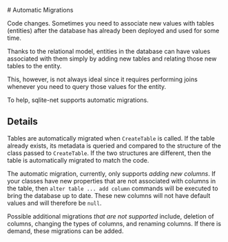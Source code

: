 ﻿﻿# Automatic Migrations 

   Code changes. Sometimes you need to associate new values with tables (entities) after the database has already been deployed and used for some time.

   Thanks to the relational model, entities in the database can have values associated with them simply by adding new tables and relating those new tables to the entity.

   This, however, is not always ideal since it requires performing joins whenever you need to query those values for the entity.

   To help, sqlite-net supports automatic migrations.

   ## Details

   Tables are automatically migrated when `CreateTable` is called. If the table already exists, its metadata is queried and compared to the structure of the class passed to `CreateTable`. If the two structures are different, then the table is automatically migrated to match the code.

   The automatic migration, currently, only supports *adding new columns*. If your classes have new properties that are not associated with columns in the table, then `alter table ... add column` commands will be executed to bring the database up to date. These new columns will not have default values and will therefore be `null`.

   Possible additional migrations *that are not supported* include, deletion of columns, changing the types of columns, and renaming columns. If there is demand, these migrations can be added.
